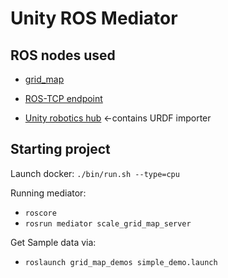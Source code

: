 # Unity ROS Mediator


## ROS nodes used
* [grid_map](https://github.com/anybotics/grid_map/)
* [ROS-TCP endpoint](https://github.com/Unity-Technologies/ROS-TCP-Endpoint)

* [Unity robotics hub](https://github.com/Unity-Technologies/Unity-Robotics-Hub) <-contains URDF importer
## Starting project

Launch docker: `./bin/run.sh --type=cpu` 

Running mediator:
* `roscore`
* `rosrun mediator scale_grid_map_server`

Get Sample data via:
* `roslaunch grid_map_demos simple_demo.launch`
